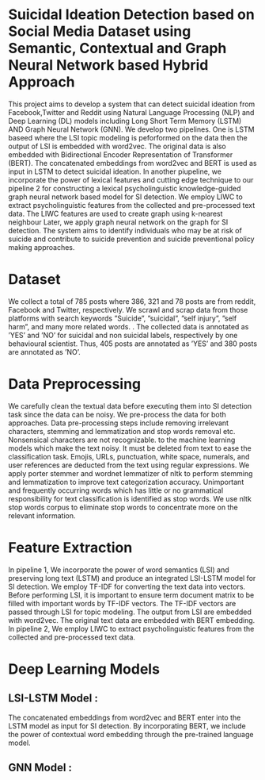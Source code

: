 # Suicidal Ideation Detection based on Social Media Dataset using Semantic, Contextual and Graph Neural Network based Hybrid Approach
This project aims to develop a system that can detect suicidal ideation from Facebook,Twitter and Reddit using Natural Language Processing (NLP) and Deep Learning (DL) models including Long Short Term Memory (LSTM) AND Graph Neural Network (GNN). We develop two pipelines. One is LSTM baseed where the LSI topic modeling is peforformed on the data then the output of LSI is embedded with word2vec. The original data is also embedded with Bidirectional Encoder Representation of Transformer (BERT). The concatenated embeddings from word2vec and BERT is used as input in LSTM to detect suicidal ideation. In another piupeline, we incorporate the power of lexical features and cutting edge technique to our pipeline 2 for constructing a lexical psycholinguistic knowledge-guided graph neural network based model for SI detection. We employ LIWC to extract psycholinguistic features from the collected and pre-processed text data. The LIWC features are used to create graph using k-nearest neighbour Later, we apply graph neural network on the graph for SI detection. The system aims to identify individuals who may be at risk of suicide and contribute to suicide prevention and suicide preventional policy making approaches.
# Dataset
We collect a total of 785 posts where 386, 321 and 78 posts are from reddit, Facebook and Twitter, respectively. We scrawl and scrap data from those platforms with search keywords ”Suicide”, ”suicidal”, ”self injury”, ”self harm”, and many more related words. . The collected data is annotated as ’YES’ and ’NO’ for suicidal and non suicidal labels, respectively by one behavioural scientist. Thus, 405 posts are annotated as ’YES’ and 380 posts are annotated as ’NO’. 
# Data Preprocessing
We carefully clean the textual data before executing them into SI detection task since the data can be noisy. We pre-process the data for both approaches. Data pre-processing steps include removing irrelevant characters, stemming and lemmatization and stop words removal etc. Nonsensical characters are not recognizable. to the machine learning models which make the text noisy. It must be deleted from
text to ease the classification task. Emojis, URLs, punctuation, white space, numerals, and user references are deducted from the text using regular expressions. We apply porter stemmer and wordnet lemmatizer of nltk to perform stemming and lemmatization to improve text categorization accuracy. Unimportant and frequently occurring words which has little or no grammatical responsibility for text classification is identified as stop words. We use nltk stop words corpus to eliminate stop words to concentrate more on the relevant information.
# Feature Extraction
In pipeline 1, We incorporate the power of word semantics (LSI) and preserving long text (LSTM) and produce an integrated LSI-LSTM model for SI detection. We employ TF-IDF for converting the text data into vectors. Before performing LSI, it is important to ensure term document matrix to be filled with important words by TF-IDF vectors. The TF-IDF vectors are passed through LSI for topic modeling. The output from LSI are embedded with word2vec. The original text data are embedded with BERT embedding. In pipeline 2, We employ LIWC to extract psycholinguistic features from the collected and pre-processed text data.
# Deep Learning Models
## LSI-LSTM Model :
The concatenated embeddings from word2vec and BERT enter into the LSTM model as input for SI detection. By incorporating BERT, we include the power of contextual word embedding through the pre-trained language model.
## GNN Model :


